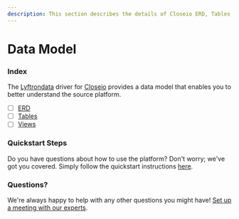 ```yaml
---
description: This section describes the details of Closeio ERD, Tables, and Views.
---
```


# Data Model

### Index

The  [Lyftrondata](https://www.lyftrondata.com/) driver for [Closeio](https://www.lyftrondata.com/integration/sales-analytics/closeio/) provides a data model that enables you to better understand the source platform.

* [ ] [ERD](erd.md)
* [ ] [Tables](tables.md)
* [ ] [Views](views.md)

### Quickstart Steps

Do you have questions about how to use the platform? Don't worry; we've got you covered. Simply follow the quickstart instructions [here](../README.md).


### Questions? <a href="#questions" id="questions"></a>

We're always happy to help with any other questions you might have! [Set up a meeting with our experts](https://www.lyftrondata.com/book-a-meeting/).

